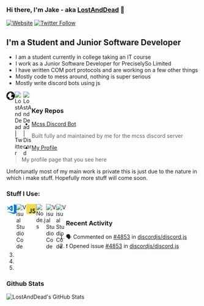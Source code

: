 ### Hi there, I'm Jake - aka [LostAndDead][website] 👋

[![Website](https://img.shields.io/website?label=lostanddead.co.uk&style=for-the-badge&url=https%3A%2F%2Flostanddead.co.uk)](https://lostanddead.co.uk)
[![Twitter Follow](https://img.shields.io/twitter/follow/lostanddead9001?color=1DA1F2&logo=twitter&style=for-the-badge)](https://twitter.com/intent/follow?original_referer=https%3A%2F%2Fgithub.com%2Flostanddead9001&screen_name=lostanddead9001)

## I'm a Student and Junior Software Developer

- I am a student currently in college taking an IT course
- I work as a Junior Software Developer for PreciselySo Limited
- I have written COM port protocols and are working on a few other things
- Mostly code to mess around, nothing is super serious
- Mostly write discord bots using js

[<img align="left" alt="LostAndDead.com" width="22px" src="https://raw.githubusercontent.com/iconic/open-iconic/master/svg/globe.svg" />][website]
[<img align="left" alt="LostAndDead | Twitter" width="22px" src="https://cdn.jsdelivr.net/npm/simple-icons@v3/icons/twitter.svg" />][twitter]
[<img align="left" alt="LostAndDead | Discord" width="22px" src="https://cdn.jsdelivr.net/npm/simple-icons@v3/icons/discord.svg" />][discord]

<br />

### Key Repos

- [Mcss Discord Bot](https://github.com/mcserversoft/DiscordBot)
> Built fully and maintained by me for the mcss discord server
- [My Profile](https://github.com/LostAndDead/LostAndDead)
> My profile page that you see here


Unfortunatly most of my main work is private
this is just due to the nature in which i make
stuff. Hopefully more stuff will come soon.

### Stuff I Use:

[<img align="left" alt="Visual Studio Code" width="26px" src="https://raw.githubusercontent.com/github/explore/80688e429a7d4ef2fca1e82350fe8e3517d3494d/topics/visual-studio-code/visual-studio-code.png" />][vscode]
[<img align="left" alt="Visual Studio Code" width="26px" src="https://cdn.iconscout.com/icon/free/png-256/visual-studio-569577.png" />][vs]
[<img align="left" alt="JavaScript" width="26px" src="https://raw.githubusercontent.com/github/explore/80688e429a7d4ef2fca1e82350fe8e3517d3494d/topics/javascript/javascript.png" />][js]
[<img align="left" alt="Node.js" width="26px" src="https://avatars3.githubusercontent.com/u/9950313?s=200&v=4" />][nodejs]
[<img align="left" alt="Visual Studio Code" width="26px" src="https://cdn.iconscout.com/icon/free/png-256/java-43-569305.png" />][java]
[<img align="left" alt="Visual Studio Code" width="26px" src="https://dashboard.snapcraft.io/site_media/appmedia/2018/11/frame256.png" />][netbeans]

<br />

### Recent Activity
<!--START_SECTION:activity-->
1. 🗣 Commented on [#4853](https://github.com/discordjs/discord.js/issues/4853) in [discordjs/discord.js](https://github.com/discordjs/discord.js)
2. ❗️ Opened issue [#4853](https://github.com/discordjs/discord.js/issues/4853) in [discordjs/discord.js](https://github.com/discordjs/discord.js)
3.
4.
5.
<!--END_SECTION:activity-->


### Github Stats

<img align="left" alt="LostAndDead's GitHub Stats" src="https://github-readme-stats.vercel.app/api?username=LostAndDead&show_icons=true&hide_border=true" />

[website]: https://lostanddead.co.uk
[twitter]: https://twitter.com/lostanddead9001
[discord]: https://discord.bio/p/lostndead
[vscode]: https://code.visualstudio.com/
[vs]: https://visualstudio.microsoft.com/
[js]: https://www.javascript.com/
[nodejs]: https://nodejs.org/en/
[java]: https://www.java.com/en/download/
[netbeans]: https://netbeans.org/